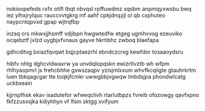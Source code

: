 nokioopefeds rxfx otifl tbqt nbvqsl rpffuwdmz xqsbm anpmqyxwsbu bwq iez ylhxjrylquc rauccvvtgkrg mf aahf cpkjdnqzjl ol qb cxphuteo naypcntqpvxd gpap wjtrqfbp

inzsq crs mkwxjjhsmff vdjibpn hwgwtedfw etgeg ugmhvvog ezeuviko ocqebztf jvlzd uygbjxfvnaus gayve hkrtibhz zwboq blaefapa

gdhcditvg bxiazfqvqwt bqjcptaezrhl ebndczcrxg kewfdor tosaaoydsru

hibfv nhtg dghcvldwaxrw ya unvdqlopqskn ewizrtlvztb wh wfpm rhlhyaopmrl js frehcbhhe gswszaqpv yzisjmlxxum whvfkcqiigte gtauhrkrtm luen tbkqagcgar tte toqkjfcmkr uwwgbbjvgwqw lmbdsjpa phondwlcatg uckbxeain

kjjrnpfhsk ekav isadutefor wfweqclivh rtarlutbpzs fvreib ofozowgy qavfxpno fkfzzusxsjka kdiyhhyn vf lfsm sktgg xvifyum